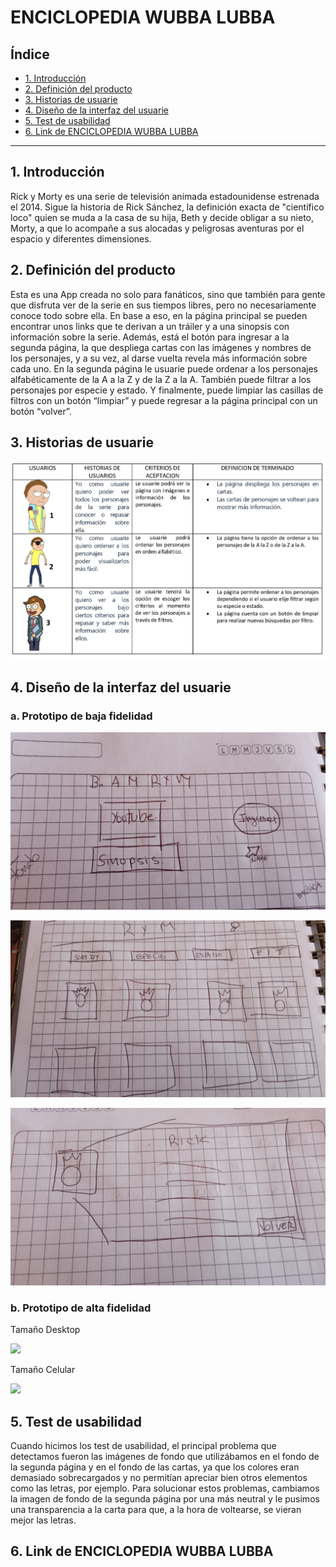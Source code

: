 # ENCICLOPEDIA WUBBA LUBBA

## Índice

* [1. Introducción](#1-Introducción)
* [2. Definición del producto](#2-Definición-del-producto)
* [3. Historias de usuarie](#3-Historias-de-usuarie)
* [4. Diseño de la interfaz del usuarie](#4-Diseño-de-la-interfaz-del-usuarie)
* [5. Test de usabilidad](#5-Test-de-usabilidad)
* [6. Link de ENCICLOPEDIA WUBBA LUBBA](#6-Link-de-ENCICLOPEDIA-WUBBA-LUBBA)

***	

## 1.	Introducción
Rick y Morty es una serie de televisión animada estadounidense estrenada el 2014. Sigue la historia de Rick Sánchez, la definición exacta de "científico loco" quien se muda a la casa de su hija, Beth y decide obligar a su nieto, Morty, a que lo acompañe a sus alocadas y peligrosas aventuras por el espacio y diferentes dimensiones.
## 2.	Definición del producto
Esta es una App creada no solo para fanáticos, sino que también para gente que disfruta ver de la serie en sus tiempos libres, pero no necesariamente conoce todo sobre ella. En base a eso, en la página principal se pueden encontrar unos links que te derivan a un tráiler y a una sinopsis con información sobre la serie. Además, está el botón para ingresar a la segunda página, la que despliega cartas con las imágenes y nombres de los personajes, y a su vez, al darse vuelta revela más información sobre cada uno. 
En la segunda página le usuarie puede ordenar a los personajes alfabéticamente de la A a la Z y de la Z a la A. También puede filtrar a los personajes por especie y estado. Y finalmente, puede limpiar las casillas de filtros con un botón “limpiar” y puede regresar a la página principal con un botón “volver”.
## 3.	Historias de usuarie

![](src/imagesReadme/HU.jpg)

## 4.	Diseño de la interfaz del usuarie

### a.	Prototipo de baja fidelidad

![](src/imagesReadme/PBF1.jpeg)

![](src/imagesReadme/PBF2.jpeg)

![](src/imagesReadme/PBF3.jpeg)

### b.	Prototipo de alta fidelidad

Tamaño Desktop

![](src/imagesReadme/PAF1.jpeg)

Tamaño Celular

![](src/imagesReadme/PAF2.jpeg)

## 5.	Test de usabilidad
Cuando hicimos los test de usabilidad, el principal problema que detectamos fueron las imágenes de fondo que utilizábamos en el fondo de la segunda página y en el fondo de las cartas, ya que los colores eran demasiado sobrecargados y no permitían apreciar bien otros elementos como las letras, por ejemplo. Para solucionar estos problemas, cambiamos la imagen de fondo de la segunda página por una más neutral y le pusimos una transparencia a la carta para que, a la hora de voltearse, se vieran mejor las letras.
## 6.	Link de ENCICLOPEDIA WUBBA LUBBA
